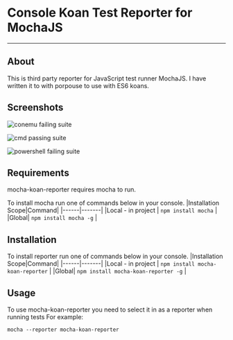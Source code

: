 # Console Koan Test Reporter for MochaJS
----------------------------------------

## About
This is third party reporter for JavaScript test runner MochaJS.
I have written it to with porpouse to use with ES6 koans.

## Screenshots
![conemu failing suite](https://github.com/jkkrefta/mocha-koan-reporter/Readme/conemu-failing-suite.png "Logo Title Text 1")

![cmd passing suite](https://github.com/jkkrefta/mocha-koan-reporter/Readme/cmd-passing-suite.png "Logo Title Text 1")

![powershell failing suite](https://github.com/jkkrefta/mocha-koan-reporter/Readme/powershell-failing-suite.png "Logo Title Text 1")

## Requirements
mocha-koan-reporter requires mocha to run.

To install mocha run one of commands below in your console.
|Installation Scope|Command|
|------|-------|
|Local - in project | ```npm install mocha``` |
|Global| ```npm install mocha -g``` |

## Installation
To install reporter run one of commands below in your console.
|Installation Scope|Command|
|------|-------|
|Local - in project | ```npm install mocha-koan-reporter``` |
|Global| ```npm install mocha-koan-reporter -g``` |

## Usage
To use mocha-koan-reporter you need to select it in as a reporter when running tests
For example:
```
mocha --reporter mocha-koan-reporter
```
